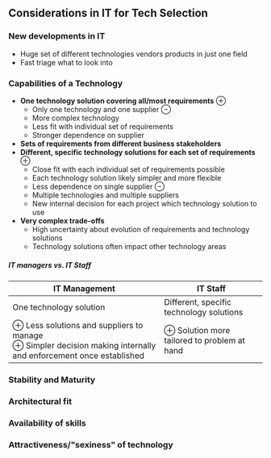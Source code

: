 ## Considerations in IT for Tech Selection
### New developments in IT
- Huge set of different technologies vendors products in just one field
- Fast triage what to look into
### Capabilities of a Technology
- **One technology solution covering all/most requirements**
	⊕ 
	- Only one technology and one supplier
	⊖
	- More complex technology
	- Less fit with individual set of requirements
	- Stronger dependence on supplier
- **Sets of requirements from different business stakeholders**
- **Different, specific technology solutions for each set of requirements**
	⊕
	- Close fit with each individual set of requirements possible
	- Each technology solution likely simpler and more flexible
	- Less dependence on single supplier
	⊖
	- Multiple technologies and multiple suppliers
	- New internal decision for each project which technology solution to use
- **Very complex trade-offs**
	- High uncertainty about evolution of requirements and technology solutions
	- Technology solutions often impact other technology areas

##### IT managers vs. IT Staff
| IT Management                                                                                                     | IT Staff                                        |
| ----------------------------------------------------------------------------------------------------------------- | ----------------------------------------------- |
| One technology solution                                                                                           | Different, specific technology solutions        |
| ⊕ Less solutions and suppliers to manage<br>⊕ Simpler decision making internally and enforcement once established | ⊕ Solution more tailored to problem at hand<br> |

### Stability and Maturity
### Architectural fit
### Availability of skills
### Attractiveness/"sexiness" of technology

